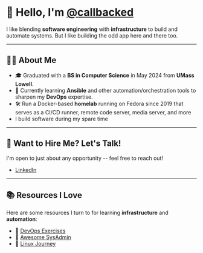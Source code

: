 # 👋 Hello, I'm [@callbacked](https://github.com/callbacked)

I like blending **software engineering** with **infrastructure** to build and automate systems.
But I like building the odd app here and there too.

---

## 👨‍💻 About Me
- 🎓 Graduated with a **BS in Computer Science** in May 2024 from **UMass Lowell**.
- 🔧 Currently learning **Ansible** and other automation/orchestration tools to sharpen my **DevOps** expertise.
- 🛠️ Run a Docker-based **homelab** running on Fedora since 2019 that serves as a CI/CD runner, remote code server, media server, and more
- I build software during my spare time

---

## 💼 Want to Hire Me? Let's Talk!
I'm open to just about any opportunity -- feel free to reach out!  
- [LinkedIn](https://www.linkedin.com/in/alex-vasquez-a20a55212/)

---

## 📚 Resources I Love
Here are some resources I turn to for learning **infrastructure** and **automation**:  

- 📌 [DevOps Exercises](https://github.com/bregman-arie/devops-exercises)  
- 📌 [Awesome SysAdmin](https://github.com/awesome-foss/awesome-sysadmin)  
- 📌 [Linux Journey](https://linuxjourney.com/)  


